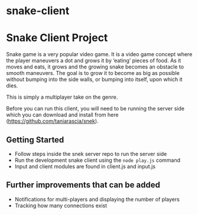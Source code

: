 # snake-client

# Snake Client Project

Snake game is a very popular video game. It is a video game concept where the player maneuvers a dot and grows it by ‘eating’ pieces of food. As it moves and eats, it grows and the growing snake becomes an obstacle to smooth maneuvers. The goal is to grow it to become as big as possible without bumping into the side walls, or bumping into itself, upon which it dies.

This is simply a multiplayer take on the genre.

Before you can run this client, you will need to be running the server side which you can download and install from here (https://github.com/taniarascia/snek).

## Getting Started

- Follow steps inside the snek server repo to run the server side
- Run the development snake client using the `node play.js` command
- Input and client modules are found in client.js and input.js

## Further improvements that can be added

- Notifications for multi-players and displaying the number of players
- Tracking how many connections exist
